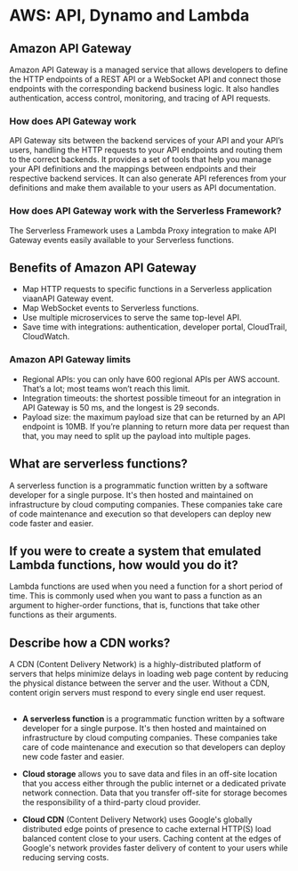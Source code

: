 # AWS: API, Dynamo and Lambda
## Amazon API Gateway 
Amazon API Gateway is a managed service that allows developers to define the HTTP endpoints of a REST API or a WebSocket API and connect those endpoints with the corresponding backend business logic. It also handles authentication, access control, monitoring, and tracing of API requests.

###  How does API Gateway work

API Gateway sits between the backend services of your API and your API’s users, handling the HTTP requests to your API endpoints and routing them to the correct backends. It provides a set of tools that help you manage your API definitions and the mappings between endpoints and their respective backend services. It can also generate API references from your definitions and make them available to your users as API documentation.

### How does API Gateway work with the Serverless Framework?

The Serverless Framework uses a Lambda Proxy integration to make API Gateway events easily available to your Serverless functions.

## Benefits of Amazon API Gateway

* Map HTTP requests to specific functions in a Serverless application viaanAPI Gateway event.
* Map WebSocket events to Serverless functions.
* Use multiple microservices to serve the same top-level API.
* Save time with integrations: authentication, developer portal, CloudTrail, CloudWatch.


### Amazon API Gateway limits
* Regional APIs: you can only have 600 regional APIs per AWS account. That’s a lot; most teams won’t reach this limit.
* Integration timeouts: the shortest possible timeout for an integration in API Gateway is 50 ms, and the longest is 29 seconds.
* Payload size: the maximum payload size that can be returned by an API endpoint is 10MB. If you’re planning to return more data per request than that, you may need to split up the payload into multiple pages.


## What are serverless functions?
A serverless function is a programmatic function written by a software developer for a single purpose. It's then hosted and maintained on infrastructure by cloud computing companies. These companies take care of code maintenance and execution so that developers can deploy new code faster and easier.

## If you were to create a system that emulated Lambda functions, how would you do it?

Lambda functions are used when you need a function for a short period of time. This is commonly used when you want to pass a function as an argument to higher-order functions, that is, functions that take other functions as their arguments.

## Describe how a CDN works?
A CDN (Content Delivery Network) is a highly-distributed platform of servers that helps minimize delays in loading web page content by reducing the physical distance between the server and the user. Without a CDN, content origin servers must respond to every single end user request.

##

* **A serverless function** is a programmatic function written by a software developer for a single purpose. It's then hosted and maintained on infrastructure by cloud computing companies. These companies take care of code maintenance and execution so that developers can deploy new code faster and easier.

* **Cloud storage** allows you to save data and files in an off-site location that you access either through the public internet or a dedicated private network connection. Data that you transfer off-site for storage becomes the responsibility of a third-party cloud provider.

* **Cloud CDN** (Content Delivery Network) uses Google's globally distributed edge points of presence to cache external HTTP(S) load balanced content close to your users. Caching content at the edges of Google's network provides faster delivery of content to your users while reducing serving costs.

